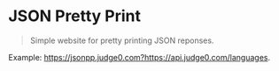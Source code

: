 # JSON Pretty Print
> Simple website for pretty printing JSON reponses.

Example: https://jsonpp.judge0.com?https://api.judge0.com/languages.
